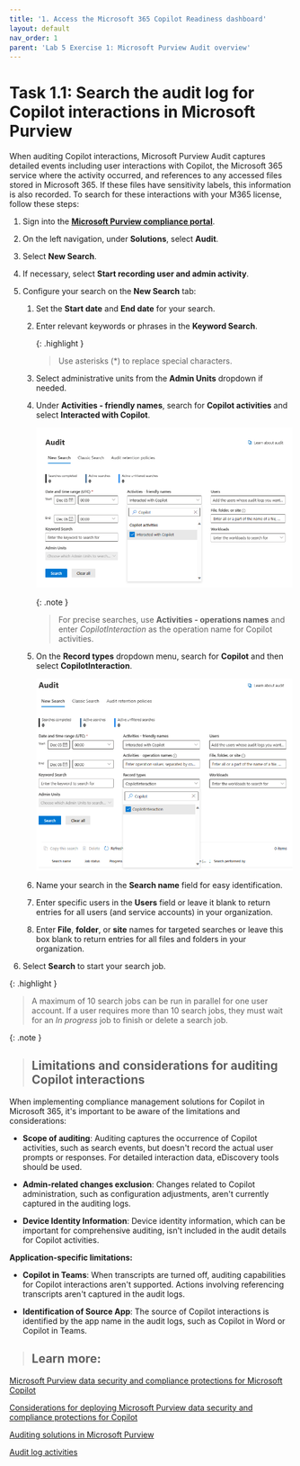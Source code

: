 ```yaml
---
title: '1. Access the Microsoft 365 Copilot Readiness dashboard'
layout: default
nav_order: 1
parent: 'Lab 5 Exercise 1: Microsoft Purview Audit overview'
---
```


# Task 1.1: Search the audit log for Copilot interactions in Microsoft Purview

When auditing Copilot interactions, Microsoft Purview Audit captures detailed events including user interactions with Copilot, the Microsoft 365 service where the activity occurred, and references to any accessed files stored in Microsoft 365. If these files have sensitivity labels, this information is also recorded. To search for these interactions with your M365 license, follow these steps:

1. Sign into the **[Microsoft Purview compliance portal](https://compliance.microsoft.com/ "Microsoft Purview compliance portal")**.

1. On the left navigation, under **Solutions**, select **Audit**.

1. Select **New Search**.

1. If necessary, select **Start recording user and admin activity**.

1. Configure your search on the **New Search** tab:

    1. Set the **Start date** and **End date** for your search.

    1. Enter relevant keywords or phrases in the **Keyword Search**.

        {: .highlight }
        > Use asterisks (*) to replace special characters.

    1. Select administrative units from the **Admin Units** dropdown if needed.

    1. Under **Activities - friendly names**, search for **Copilot activities** and select **Interacted with Copilot**. 

        ![a1.png](../media/lab5/a1.png)

        {: .note }
        > For precise searches, use **Activities - operations names** and enter *CopilotInteraction* as the operation name for Copilot activities.

    1. On the **Record types** dropdown menu, search for **Copilot** and then select **CopilotInteraction**.

        ![a2.png](../media/lab5/a2.png)

    1. Name your search in the **Search name** field for easy identification.

    1. Enter specific users in the **Users** field or leave it blank to return entries for all users (and service accounts) in your organization.

    1. Enter **File**, **folder**, or **site** names for targeted searches or leave this box blank to return entries for all files and folders in your organization.

1. Select **Search** to start your search job. 

{: .highlight }
> A maximum of 10 search jobs can be run in parallel for one user account. If a user requires more than 10 search jobs, they must wait for an *In progress* job to finish or delete a search job.  

{: .note }
> ## Limitations and considerations for auditing Copilot interactions
>
When implementing compliance management solutions for Copilot in Microsoft 365, it's important to be aware of the limitations and considerations:
>
- **Scope of auditing**: Auditing captures the occurrence of Copilot activities, such as search events, but doesn't record the actual user prompts or responses. For detailed interaction data, eDiscovery tools should be used.
>
- **Admin-related changes exclusion**: Changes related to Copilot administration, such as configuration adjustments, aren't currently captured in the auditing logs.
>
- **Device Identity Information**: Device identity information, which can be important for comprehensive auditing, isn't included in the audit details for Copilot activities.
>
**Application-specific limitations:**
>
- **Copilot in Teams**: When transcripts are turned off, auditing capabilities for Copilot interactions aren't supported. Actions involving referencing transcripts aren't captured in the audit logs.
>
- **Identification of Source App**: The source of Copilot interactions is identified by the app name in the audit logs, such as Copilot in Word or Copilot in Teams.
>
> ## Learn more:
>
[Microsoft Purview data security and compliance protections for Microsoft Copilot](https://learn.microsoft.com/en-us/purview/ai-microsoft-purview "Microsoft Purview data security and compliance protections for Microsoft Copilot")
>
[Considerations for deploying Microsoft Purview data security and compliance protections for Copilot](https://learn.microsoft.com/en-us/purview/ai-microsoft-purview-considerations "Considerations for deploying Microsoft Purview data security and compliance protections for Copilot")
>
[Auditing solutions in Microsoft Purview](https://learn.microsoft.com/en-us/purview/audit-solutions-overview "Auditing solutions in Microsoft Purview")
>
[Audit log activities](https://learn.microsoft.com/en-us/purview/audit-solutions-overview "Audit log activities")

